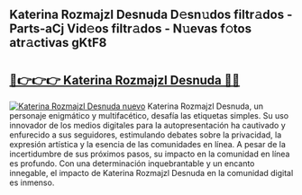 ## Katerina Rozmajzl Desnuda D𝚎sn𝚞dos filtr𝚊dos - Parts-aCj Vid𝚎os filtr𝚊dos - N𝚞evas f𝚘tos atr𝚊ctivas gKtF8

# <h2><a href="http://mbbi5e.tromn.icu/?c=Katerina+Rozmajzl+Desnuda">🔗👉👉👉 Katerina Rozmajzl Desnuda 🔗🔗</a></h2>

[![Katerina Rozmajzl Desnuda nuevo](https://i.imgur.com/pEAQMta.gif)](http://mbbi5e.tromn.icu/?c=Katerina+Rozmajzl+Desnuda)
Katerina Rozmajzl Desnuda, un personaje enigmático y multifacético, desafía las etiquetas simples. Su uso innovador de los medios digitales para la autopresentación ha cautivado y enfurecido a sus seguidores, estimulando debates sobre la privacidad, la expresión artística y la esencia de las comunidades en línea. A pesar de la incertidumbre de sus próximos pasos, su impacto en la comunidad en línea es profundo. Con una determinación inquebrantable y un encanto innegable, el impacto de Katerina Rozmajzl Desnuda en la comunidad digital es inmenso.
